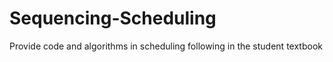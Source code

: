 # Sequencing-Scheduling
Provide code and algorithms in scheduling following in the student textbook
